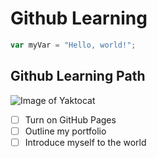 # Github Learning
``` javascript
var myVar = "Hello, world!";
```
## Github Learning Path
![Image of Yaktocat](https://octodex.github.com/images/yaktocat.png)
- [ ] Turn on GitHub Pages
- [ ] Outline my portfolio
- [ ] Introduce myself to the world
